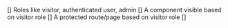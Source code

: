 [] Roles like visitor, authenticated user, admin
[] A component visible based on visitor role
[] A protected route/page based on visitor role
[]
